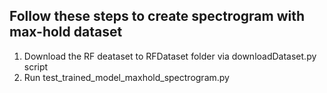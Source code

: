 ## Follow these steps to create spectrogram with max-hold dataset
1. Download the RF deataset to RFDataset folder via downloadDataset.py script
2. Run test_trained_model_maxhold_spectrogram.py